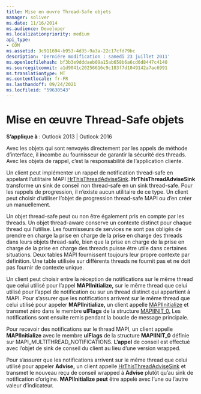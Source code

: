 ```yaml
---
title: Mise en œuvre Thread-Safe objets
manager: soliver
ms.date: 11/16/2014
ms.audience: Developer
ms.localizationpriority: medium
api_type:
- COM
ms.assetid: 3c911694-b953-4d35-9a3a-22c17cfd79bc
description: 'Derniére modification : samedi 23 juillet 2011'
ms.openlocfilehash: bf3b3e9dddaeb09a15ab658b6a6cd6d8447c4140
ms.sourcegitcommit: a1d9041c20256616c9c183f7d1049142a7ac6991
ms.translationtype: MT
ms.contentlocale: fr-FR
ms.lasthandoff: 09/24/2021
ms.locfileid: "59630543"
---
```

# <a name="implementing-thread-safe-objects"></a>Mise en œuvre Thread-Safe objets

  
  
**S’applique à** : Outlook 2013 | Outlook 2016 
  
Avec les objets qui sont renvoyés directement par les appels de méthode d’interface, il incombe au fournisseur de garantir la sécurité des threads. Avec les objets de rappel, c’est la responsabilité de l’application cliente.
  
Un client peut implémenter un rappel de notification thread-safe en appelant l’utilitaire MAPI [HrThisThreadAdviseSink](hrthisthreadadvisesink.md). **HrThisThreadAdviseSink** transforme un sink de conseil non thread-safe en un sink thread-safe. Pour les rappels de progression, il n’existe aucun utilitaire de ce type. Un client peut choisir d’utiliser l’objet de progression thread-safe MAPI ou d’en créer un manuellement. 
  
Un objet thread-safe peut ou non être également pris en compte par les threads. Un objet thread-aware conserve un contexte distinct pour chaque thread qui l’utilise. Les fournisseurs de services ne sont pas obligés de prendre en charge la prise en charge de la prise en charge des threads dans leurs objets thread-safe, bien que la prise en charge de la prise en charge de la prise en charge des threads puisse être utile dans certaines situations. Deux tables MAPI fournissent toujours leur propre contexte par définition. Une table utilisée sur différents threads ne fournit pas et ne doit pas fournir de contexte unique.
  
Un client peut choisir entre la réception de notifications sur le même thread que celui utilisé pour  l’appel **MAPIInitialize,** sur le même thread que celui utilisé pour l’appel de notification ou sur un thread distinct qui appartient à MAPI. Pour s’assurer que les notifications arrivent sur le même thread que celui utilisé pour appeler **MAPIInitialize,** un client appelle [MAPIInitialize](mapiinitialize.md) et transmet zéro dans le membre **ulFlags** de la structure [MAPIINIT_0.](mapiinit_0.md) Les notifications sont ensuite remis pendant la boucle de message principale. 
  
Pour recevoir des notifications sur le thread MAPI, un client appelle **MAPIInitialize** avec le membre **ulFlags** de la structure **MAPIINIT_0** définie sur MAPI_MULTITHREAD_NOTIFICATIONS. **L’appel** de conseil est effectué avec l’objet de sink de conseil du client au lieu d’une version wrapped. 
  
Pour s’assurer que les notifications arrivent sur le même thread que celui utilisé pour appeler **Advise,** un client appelle [HrThisThreadAdviseSink](hrthisthreadadvisesink.md) et transmet le nouveau reçu de conseil wrapped à **Advise** plutôt qu’au sink de notification d’origine. **MAPIInitialize peut** être appelé avec l’une ou l’autre valeur d’indicateur. 
  

